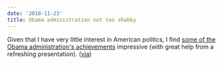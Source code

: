```yaml
---
date: '2010-11-23'
title: Obama administration not too shabby
---
```


Given that I have very little interest in American politics, I find
[some of the Obama administration\'s achievements] impressive (with
great help from a refreshing presentation). ([via])

  [some of the Obama administration\'s achievements]: http://whatthefuckhasobamadonesofar.com/
  [via]: http://commonsenseatheism.com/?p=12294
